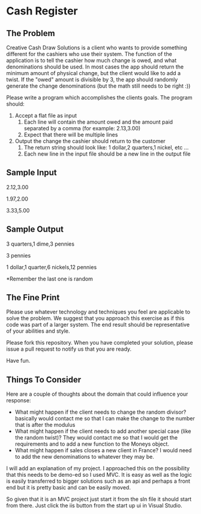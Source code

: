 # Cash Register

## The Problem
Creative Cash Draw Solutions is a client who wants to provide something different for the cashiers who use their system. The function of the application is to tell the cashier how much change is owed, and what denominations should be used. In most cases the app should return the minimum amount of physical change, but the client would like to add a twist. If the "owed" amount is divisible by 3, the app should randomly generate the change denominations (but the math still needs to be right :))

Please write a program which accomplishes the clients goals. The program should:

1. Accept a flat file as input
	1. Each line will contain the amount owed and the amount paid separated by a comma (for example: 2.13,3.00)
	2. Expect that there will be multiple lines
2. Output the change the cashier should return to the customer
	1. The return string should look like: 1 dollar,2 quarters,1 nickel, etc ...
	2. Each new line in the input file should be a new line in the output file

## Sample Input
2.12,3.00

1.97,2.00

3.33,5.00

## Sample Output
3 quarters,1 dime,3 pennies

3 pennies

1 dollar,1 quarter,6 nickels,12 pennies

*Remember the last one is random

## The Fine Print
Please use whatever technology and techniques you feel are applicable to solve the problem. We suggest that you approach this exercise as if this code was part of a larger system. The end result should be representative of your abilities and style.

Please fork this repository. When you have completed your solution, please issue a pull request to notify us that you are ready.

Have fun.

## Things To Consider
Here are a couple of thoughts about the domain that could influence your response:

* What might happen if the client needs to change the random divisor?
basically would contact me so that I can make the change to the number that is after the modulus
* What might happen if the client needs to add another special case (like the random twist)?
They would contact me so that I would get the requirements and to add a new function to the Moneys object.
* What might happen if sales closes a new client in France?
I would need to add the new denominations to whatever they may be.

I will add an explanation of my project. I approached this on the possibility that this needs to be demo-ed so I used MVC. It is easy as well as the logic is easily transferred to bigger solutions such as an api and perhaps a front end but it is pretty basic and can be easily moved.



So given that it is an MVC project just start it from the sln file it should start from there. Just click the iis button from the start up ui in Visual Studio.